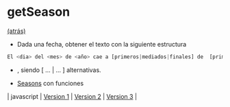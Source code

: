 #  getSeason

[(atrás)](./README.md)

* Dada una fecha, obtener el texto con la siguiente estructura 

```javascript
El <dia> del <mes> de <año> cae a [primeros|mediados|finales] de  [primavera|verano|otoño|invierno].
```

* , siendo [ … | … ] alternativas. 
  

* [Seasons](https://github.com/USantaTecla-date/requirements#seasons) con funciones

|
javascript
|
[Version 1](https://github.com/USantaTecla-date/javascript/blob/master/funciones/seasons.%20Version1/Seasons.%20Version1.js)
|
[Version 2](https://github.com/USantaTecla-date/javascript/blob/master/funciones/seasons.%20Version2/Seasons.%20Version2.js)
|
[Version 3](https://github.com/USantaTecla-date/javascript/blob/master/funciones/seasons.%20Version3/Seasons.%20Version3.js)
|

